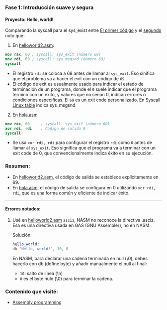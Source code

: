 ### **Fase 1: Introducción suave y segura**  
#### **Proyecto: Hello, world!**

Comparando la syscall para el sys_exist entre [El primer código](/fases/fase1_introduccion/hola.asm) y el [segundo](/fases/fase1_introduccion/helloworld2.asm) noto que:

1. En [helloworld2.asm](/fases/fase1_introduccion/helloworld2.asm):
```nasm
mov rax, 60 ; syscall: sys_exit (número 60)
mov rdi, 69 ; syscall: sys_msgsnd (número 69)
syscall
```
- El registro `rdi` se coloca a 69 antes de llamar al `sys_exit`. Eso sinifica que el problema va a hacer el exit con un código de `69`.
- El código de exit es usualmente usado para indicar el estado de terminación de un programa, donde el `0` suele indicar que el programa terminó con un éxito, y valores que no seean 0, indican errores o condiciones específicas. El `69` es un exit code personalizado. En [Syscall Linux table](https://blog.rchapman.org/posts/Linux_System_Call_Table_for_x86_64/) indica sys_msgsnd.

2. En [hola.asm](/fases/fase1_introduccion/hola.asm)
```nasm
mov rax, 60     ; syscall: sys_exit (número 60)
xor rdi, rdi    ; Código de salida 0
syscall
```
- Se usa `xor rdi, rdi` para configurar el registro `rdi` como `0` antes de llamar al `sys_exit`. Eso significa que el programa va a terminar con un exit code de 0, que convencionalmente indica éxito en su ejecución.


### Resumen:

- En [helloworld2.asm](/fases/fase1_introduccion/helloworld2.asm), el código de salida se establece explícitamente en 69.  
- En [hola.asm](/fases/fase1_introduccion/hola.asm), el código de salida se configura en 0 utilizando `xor rdi, rdi`, que es una forma común y eficiente de indicar éxito.

---
#### Errores notados:

1. Usé en [helloworld2.asm](/fases/fase1_introduccion/helloworld2.asm) `asciz`, NASM no reconoce la directiva .asciz. Esa es una directiva usada en GAS (GNU Assembler), no en NASM.

    Solución:

    ```nasm
    hello_world:
    db "Hello, world!", 10, 0
    ```
    En NASM, para declarar una cadena terminada en null (\0), debes hacerlo con db (define byte) y añadir manualmente el null al final:

    - `10`: salto de línea (\n)
    - `0` es el byte nulo (\0) para terminar la cadena.

### Contenido que visité:
- [Assembly programming](https://www.tutorialspoint.com/assembly_programming/index.htm)
